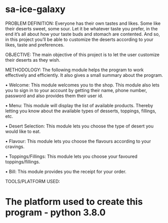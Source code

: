 # sa-ice-galaxy
PROBLEM DEFINITION:
Everyone has their own tastes and likes. Some like their deserts sweet,
some sour. Let it be whatever taste you prefer, in the end it’s all about how your
taste buds and stomach are contented. And so, in this project you’ll be able to
customize the deserts according to your likes, taste and preferences.

OBJECTIVE:
The main objective of this project is to let the user customize their deserts
as they wish.

METHODOLOGY:
The following module helps the program to work effectively and
efficiently. It also gives a small summary about the program.

• Welcome:
This module welcomes you to the shop. This module also lets you
to sign in to your account by getting their name, phone number,
password and also provides them their user id.

• Menu:
This module will display the list of available products. Thereby
letting you know about the available types of desserts, toppings,
fillings, etc.

• Desert Selection:
This module lets you choose the type of desert you would like to
eat.

• Flavour:
This module lets you choose the flavours according to your
cravings.

• Toppings/Fillings:
This module lets you choose your favoured toppings/fillings.

• Bill:
This module provides you the receipt for your order.

TOOLS/PLATFORM USED:
# The platform used to create this program - python 3.8.0
